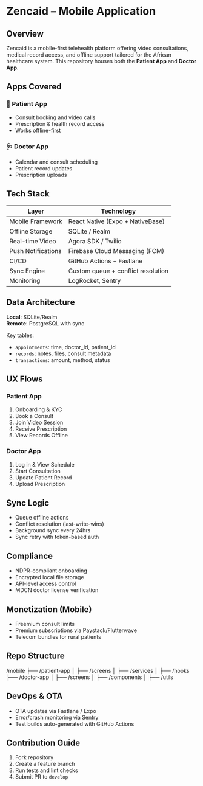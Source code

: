 
# Zencaid – Mobile Application


## Overview

Zencaid is a mobile-first telehealth platform offering video consultations, medical record access, and offline support tailored for the African healthcare system. This repository houses both the **Patient App** and **Doctor App**.

## Apps Covered

### 🧍 Patient App
- Consult booking and video calls
- Prescription & health record access
- Works offline-first

### 🩺 Doctor App
- Calendar and consult scheduling
- Patient record updates
- Prescription uploads

## Tech Stack

| Layer             | Technology                           |
|-------------------|---------------------------------------|
| Mobile Framework  | React Native (Expo + NativeBase)     |
| Offline Storage   | SQLite / Realm                       |
| Real-time Video   | Agora SDK / Twilio                   |
| Push Notifications| Firebase Cloud Messaging (FCM)       |
| CI/CD             | GitHub Actions + Fastlane            |
| Sync Engine       | Custom queue + conflict resolution   |
| Monitoring        | LogRocket, Sentry                    |

## Data Architecture

**Local**: SQLite/Realm  
**Remote**: PostgreSQL with sync

Key tables:
- `appointments`: time, doctor_id, patient_id
- `records`: notes, files, consult metadata
- `transactions`: amount, method, status

## UX Flows

### Patient App
1. Onboarding & KYC
2. Book a Consult
3. Join Video Session
4. Receive Prescription
5. View Records Offline

### Doctor App
1. Log in & View Schedule
2. Start Consultation
3. Update Patient Record
4. Upload Prescription

## Sync Logic

- Queue offline actions
- Conflict resolution (last-write-wins)
- Background sync every 24hrs
- Sync retry with token-based auth

## Compliance

- NDPR-compliant onboarding
- Encrypted local file storage
- API-level access control
- MDCN doctor license verification

## Monetization (Mobile)

- Freemium consult limits
- Premium subscriptions via Paystack/Flutterwave
- Telecom bundles for rural patients

## Repo Structure



/mobile
├── /patient-app
│   ├── /screens
│   ├── /services
│   ├── /hooks
├── /doctor-app
│   ├── /screens
│   ├── /components
│   ├── /utils



## DevOps & OTA

- OTA updates via Fastlane / Expo
- Error/crash monitoring via Sentry
- Test builds auto-generated with GitHub Actions

## Contribution Guide

1. Fork repository
2. Create a feature branch
3. Run tests and lint checks
4. Submit PR to `develop`


